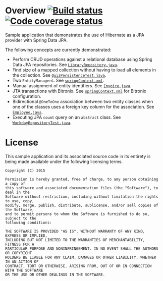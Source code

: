 # Overview [![Build status](https://drone.io/github.com/manish-in-java/spring-jpa-hibernate/status.png)](https://drone.io/github.com/manish-in-java/spring-jpa-hibernate/latest) [![Code coverage status](https://coveralls.io/repos/manish-in-java/spring-jpa-hibernate/badge.svg?branch=master)](https://coveralls.io/r/manish-in-java/spring-jpa-hibernate?branch=master)
Sample application that demonstrates the use of Hibernate as a JPA provider with
Spring Data JPA.

The following concepts are currently demonstrated:

* Perform CRUD operations against a relational database using Spring Data JPA repositories.  See [`LibraryRepository.java`](src/main/java/org/example/data/library/LibraryRepository.java).
* Find size of a mapped collection without having to load all elements in the collection.  See [`QuizPersistenceTest.java`](src/test/java/com/sample/data/quiz/QuizPersistenceTest.java).
* Two `EntityManager`s.  See [`springContext.xml`](src/main/resources/springContext.xml).
* Manual assignment of entity identifiers.  See [`Invoice.java`](src/main/java/org/example/domain/billing/Invoice.java).
* JTA transactions with Bitronix.  See [`springContext.xml`](src/main/resources/springContext.xml) for Bitronix configuration.
* Bidirectional `@OneToOne` association between two entity classes when one of the classes uses a foreign key column for the association.  See [`Employee.java`](src/main/java/org/example/domain/profile/Employee.java).
* Executing JPA `count` query on an `abstract` class.  See [`WorkdayRepositoryTest.java`](src/test/java/org/example/data/profile/WorkdayRepositoryTest.java).

# License
This sample application and its associated source code in its entirety is being made
available under the following licensing terms.

    Copyright (C) 2015

    Permission is hereby granted, free of charge, to any person obtaining a copy of
    this software and associated documentation files (the "Software"), to deal in the
    Software without restriction, including without limitation the rights to use, copy,
    modify, merge, publish, distribute, sublicense, and/or sell copies of the Software,
    and to permit persons to whom the Software is furnished to do so, subject to the
    following conditions:

    THE SOFTWARE IS PROVIDED "AS IS", WITHOUT WARRANTY OF ANY KIND, EXPRESS OR IMPLIED,
    INCLUDING BUT NOT LIMITED TO THE WARRANTIES OF MERCHANTABILITY, FITNESS FOR A
    PARTICULAR PURPOSE AND NONINFRINGEMENT. IN NO EVENT SHALL THE AUTHORS OR COPYRIGHT
    HOLDERS BE LIABLE FOR ANY CLAIM, DAMAGES OR OTHER LIABILITY, WHETHER IN AN ACTION OF
    CONTRACT, TORT OR OTHERWISE, ARISING FROM, OUT OF OR IN CONNECTION WITH THE SOFTWARE
    OR THE USE OR OTHER DEALINGS IN THE SOFTWARE.
